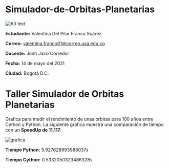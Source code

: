 # Simulador-de-Orbitas-Planetarias
![Alt text](https://www.usergioarboleda.edu.co/wp-content/uploads/ultimatum/imagens/logo-mobile-UniversidadSergioArboleda.png)

**Estudiante:** Valentina Del Pilar Franco Suárez

**Correo:** valentina.franco01@correo.usa.edu.co

**Docente:** Jonh Jairo Corredor

**Fecha:** 14 de mayo del 2021

**Ciudad:** Bogotá D.C.

# Taller Simulador de Orbitas Planetarias
Grafica para medir el rendimiento de unas orbitas para 100 años entre Cython y Python.
La siguiente grafica muestra una comparación de tiempo con un **SpeedUp de 11.117**:

![grafica](https://user-images.githubusercontent.com/80859404/118346147-047ea180-b4ff-11eb-8a5d-70602b954aa8.png)

**Tiempo Python:** 5.927628993988037s

**Tiempo Cython:** 0.5332050323486328s
